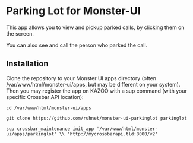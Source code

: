# Parking Lot for Monster-UI

This app allows you to view and pickup parked calls, by clicking them on the screen.

You can also see and call the person who parked the call.

## Installation
Clone the repository to your Monster UI apps directory (often /var/www/html/monster-ui/apps, but may be different on your system). Then you may register the app on KAZOO with a sup command (with your specific Crossbar API location):

```cd /var/www/html/monster-ui/apps```

```git clone https://github.com/ruhnet/monster-ui-parkinglot parkinglot```

```sup crossbar_maintenance init_app '/var/www/html/monster-ui/apps/parkinglot' \\ 'http://mycrossbarapi.tld:8000/v2'```

